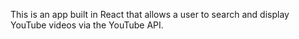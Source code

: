 This is an app built in React that allows a user to search and display YouTube videos via the YouTube API.
